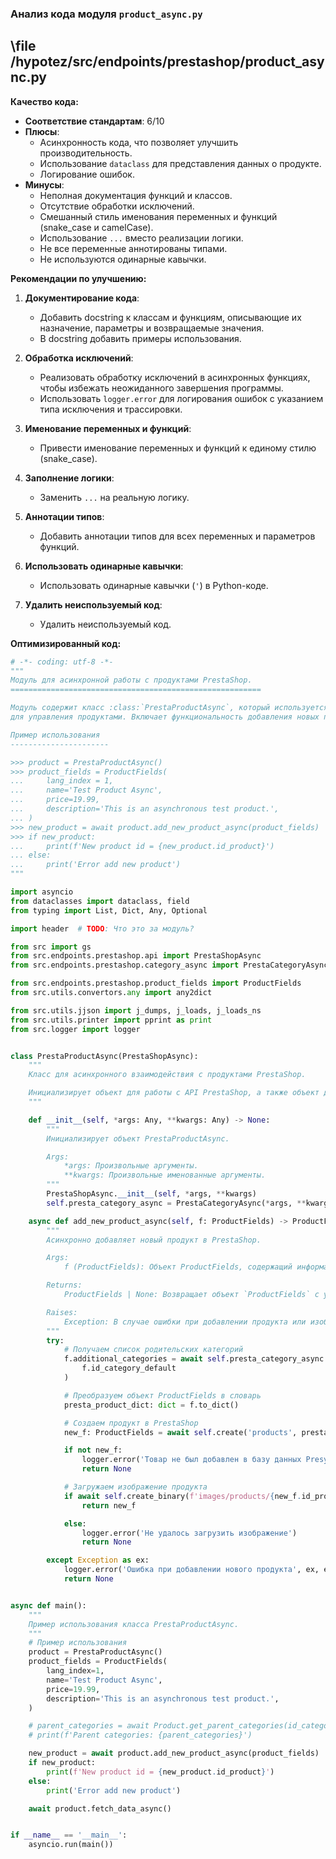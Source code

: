 ### **Анализ кода модуля `product_async.py`**

## \file /hypotez/src/endpoints/prestashop/product_async.py

**Качество кода:**

- **Соответствие стандартам**: 6/10
- **Плюсы**:
    - Асинхронность кода, что позволяет улучшить производительность.
    - Использование `dataclass` для представления данных о продукте.
    - Логирование ошибок.
- **Минусы**:
    - Неполная документация функций и классов.
    - Отсутствие обработки исключений.
    - Смешанный стиль именования переменных и функций (snake_case и camelCase).
    - Использование `...` вместо реализации логики.
    - Не все переменные аннотированы типами.
    - Не используются одинарные кавычки.

**Рекомендации по улучшению:**

1.  **Документирование кода**:
    *   Добавить docstring к классам и функциям, описывающие их назначение, параметры и возвращаемые значения.
    *   В docstring добавить примеры использования.

2.  **Обработка исключений**:
    *   Реализовать обработку исключений в асинхронных функциях, чтобы избежать неожиданного завершения программы.
    *   Использовать `logger.error` для логирования ошибок с указанием типа исключения и трассировки.

3.  **Именование переменных и функций**:
    *   Привести именование переменных и функций к единому стилю (snake\_case).

4.  **Заполнение логики**:
    *   Заменить `...` на реальную логику.

5.  **Аннотации типов**:
    *   Добавить аннотации типов для всех переменных и параметров функций.

6.  **Использовать одинарные кавычки**:
    *   Использовать одинарные кавычки (`'`) в Python-коде.

7.  **Удалить неиспользуемый код**:
    *   Удалить неиспользуемый код.

**Оптимизированный код:**

```python
# -*- coding: utf-8 -*-
"""
Модуль для асинхронной работы с продуктами PrestaShop.
========================================================

Модуль содержит класс :class:`PrestaProductAsync`, который используется для взаимодействия с API PrestaShop
для управления продуктами. Включает функциональность добавления новых продуктов, получения списка категорий и другие операции.

Пример использования
----------------------

>>> product = PrestaProductAsync()
>>> product_fields = ProductFields(
...     lang_index = 1,
...     name='Test Product Async',
...     price=19.99,
...     description='This is an asynchronous test product.',
... )
>>> new_product = await product.add_new_product_async(product_fields)
>>> if new_product:
...     print(f'New product id = {new_product.id_product}')
... else:
...     print('Error add new product')
"""

import asyncio
from dataclasses import dataclass, field
from typing import List, Dict, Any, Optional

import header  # TODO: Что это за модуль?

from src import gs
from src.endpoints.prestashop.api import PrestaShopAsync
from src.endpoints.prestashop.category_async import PrestaCategoryAsync

from src.endpoints.prestashop.product_fields import ProductFields
from src.utils.convertors.any import any2dict

from src.utils.jjson import j_dumps, j_loads, j_loads_ns
from src.utils.printer import pprint as print
from src.logger import logger


class PrestaProductAsync(PrestaShopAsync):
    """
    Класс для асинхронного взаимодействия с продуктами PrestaShop.

    Инициализирует объект для работы с API PrestaShop, а также объект для работы с категориями PrestaShop.
    """

    def __init__(self, *args: Any, **kwargs: Any) -> None:
        """
        Инициализирует объект PrestaProductAsync.

        Args:
            *args: Произвольные аргументы.
            **kwargs: Произвольные именованные аргументы.
        """
        PrestaShopAsync.__init__(self, *args, **kwargs)
        self.presta_category_async = PrestaCategoryAsync(*args, **kwargs)

    async def add_new_product_async(self, f: ProductFields) -> ProductFields | None:
        """
        Асинхронно добавляет новый продукт в PrestaShop.

        Args:
            f (ProductFields): Объект ProductFields, содержащий информацию о продукте.

        Returns:
            ProductFields | None: Возвращает объект `ProductFields` с установленным `id_product`, если продукт был успешно добавлен, иначе `None`.

        Raises:
            Exception: В случае ошибки при добавлении продукта или изображения.
        """
        try:
            # Получаем список родительских категорий
            f.additional_categories = await self.presta_category_async.get_parent_categories_list(
                f.id_category_default
            )

            # Преобразуем объект ProductFields в словарь
            presta_product_dict: dict = f.to_dict()

            # Создаем продукт в PrestaShop
            new_f: ProductFields = await self.create('products', presta_product_dict)

            if not new_f:
                logger.error('Товар не был добавлен в базу данных Presyashop')
                return None

            # Загружаем изображение продукта
            if await self.create_binary(f'images/products/{new_f.id_product}', f.local_image_path, new_f.id_product):
                return new_f

            else:
                logger.error('Не удалось загрузить изображение')
                return None

        except Exception as ex:
            logger.error('Ошибка при добавлении нового продукта', ex, exc_info=True)
            return None


async def main():
    """
    Пример использования класса PrestaProductAsync.
    """
    # Пример использования
    product = PrestaProductAsync()
    product_fields = ProductFields(
        lang_index=1,
        name='Test Product Async',
        price=19.99,
        description='This is an asynchronous test product.',
    )

    # parent_categories = await Product.get_parent_categories(id_category=3) # TODO: Где определен Product?
    # print(f'Parent categories: {parent_categories}')

    new_product = await product.add_new_product_async(product_fields)
    if new_product:
        print(f'New product id = {new_product.id_product}')
    else:
        print('Error add new product')

    await product.fetch_data_async()


if __name__ == '__main__':
    asyncio.run(main())
